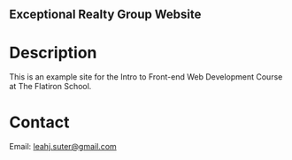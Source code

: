 Exceptional Realty Group Website
---

# Description 

This is an example site for the Intro to Front-end Web Development Course at The Flatiron School.

# Contact

Email: leahj.suter@gmail.com